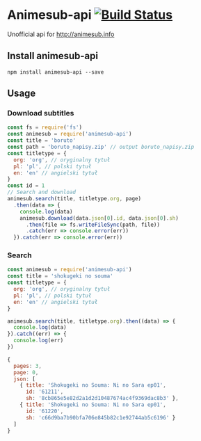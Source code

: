 # Animesub-api [![Build Status](https://travis-ci.org/Nimebox/animesub-api.svg?branch=master)](https://travis-ci.org/Nimebox/animesub-api)
Unofficial api for
http://animesub.info

## Install animesub-api
    npm install animesub-api --save

## Usage
### Download subtitles

```javascript
const fs = require('fs')
const animesub = require('animesub-api')
const title = 'boruto'
const path = 'boruto_napisy.zip' // output boruto_napisy.zip
const titletype = {
  org: 'org', // oryginalny tytuł
  pl: 'pl', // polski tytuł
  en: 'en' // angielski tytuł
}
const id = 1
// Search and download
animesub.search(title, titletype.org, page)
  .then(data => {
    console.log(data)
    animesub.download(data.json[0].id, data.json[0].sh)
      .then(file => fs.writeFileSync(path, file))
      .catch(err => console.error(err))
  }).catch(err => console.error(err))


```
### Search

```javascript
const animesub = require('animesub-api')
const title = 'shokugeki no souma'
const titletype = {
  org: 'org', // oryginalny tytuł
  pl: 'pl', // polski tytuł
  en: 'en' // angielski tytuł
}

animesub.search(title, titletype.org).then((data) => {
  console.log(data)
}).catch((err) => {
  console.log(err)
})

```

```js
{
  pages: 3,
  page: 0,
  json: [
    { title: 'Shokugeki no Souma: Ni no Sara ep01',
      id: '61211',
      sh: '8cb865e5e82d2a1d2d10487674ac4f9369dac8b3' },
    { title: 'Shokugeki no Souma: Ni no Sara ep01',
      id: '61220',
      sh: 'c66d9ba7b90bfa706e845b82c1e92744ab5c6196' }
  ]
}
```


